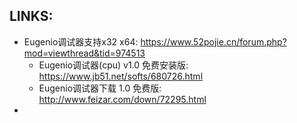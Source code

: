 
## LINKS:
* Eugenio调试器支持x32 x64: https://www.52pojie.cn/forum.php?mod=viewthread&tid=974513
  * Eugenio调试器(cpu) v1.0 免费安装版: https://www.jb51.net/softs/680726.html
  * Eugenio调试器下载 1.0 免费版: http://www.feizar.com/down/72295.html
* 

